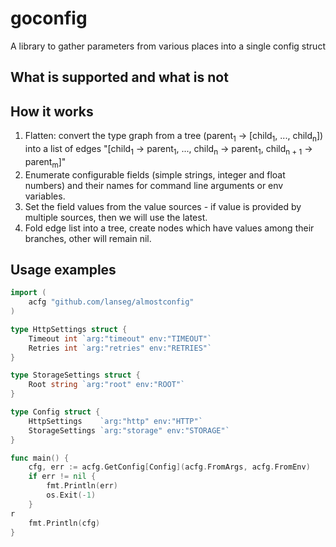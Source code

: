 # goconfig

A library to gather parameters from various places into a single config struct

## What is supported and what is not


## How it works

1. Flatten: convert the type graph from a tree (parent<sub>1</sub> → [child<sub>1</sub>, ..., child<sub>n</sub>]) into a list of edges "[child<sub>1</sub> → parent<sub>1</sub>, ..., child<sub>n</sub> → parent<sub>1</sub>, child<sub>n + 1</sub> → parent<sub>m</sub>]"
2. Enumerate configurable fields (simple strings, integer and float numbers) and their names for command line arguments or env variables.
3. Set the field values from the value sources - if value is provided by multiple sources, then we will use the latest.
4. Fold edge list into a tree, create nodes which have values among their branches, other will remain nil.

## Usage examples
```go
import (
    acfg "github.com/lanseg/almostconfig"
)

type HttpSettings struct {
    Timeout int `arg:"timeout" env:"TIMEOUT"`
    Retries int `arg:"retries" env:"RETRIES"`
}

type StorageSettings struct {
    Root string `arg:"root" env:"ROOT"`
}

type Config struct {
    HttpSettings    `arg:"http" env:"HTTP"`
    StorageSettings `arg:"storage" env:"STORAGE"`
}

func main() {
    cfg, err := acfg.GetConfig[Config](acfg.FromArgs, acfg.FromEnv)
    if err != nil {
        fmt.Println(err)
        os.Exit(-1)
    }
r
    fmt.Println(cfg)
}
```